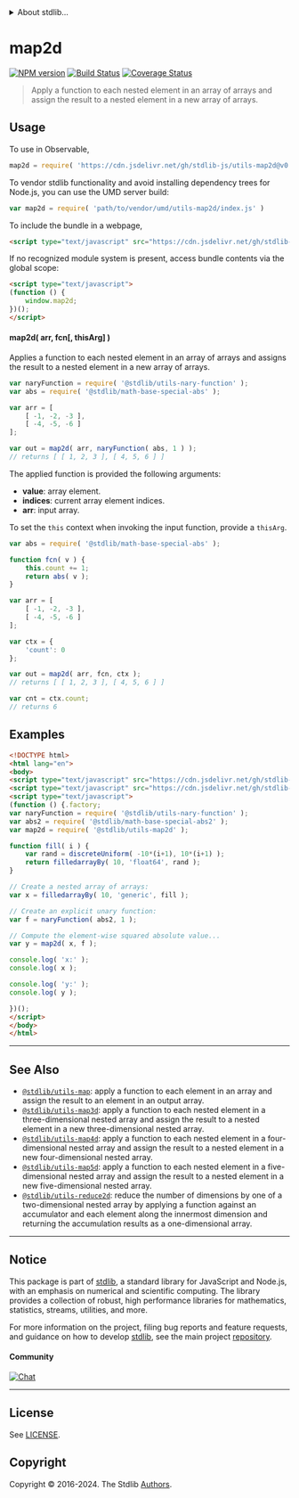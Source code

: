 <!--

@license Apache-2.0

Copyright (c) 2021 The Stdlib Authors.

Licensed under the Apache License, Version 2.0 (the "License");
you may not use this file except in compliance with the License.
You may obtain a copy of the License at

   http://www.apache.org/licenses/LICENSE-2.0

Unless required by applicable law or agreed to in writing, software
distributed under the License is distributed on an "AS IS" BASIS,
WITHOUT WARRANTIES OR CONDITIONS OF ANY KIND, either express or implied.
See the License for the specific language governing permissions and
limitations under the License.

-->


<details>
  <summary>
    About stdlib...
  </summary>
  <p>We believe in a future in which the web is a preferred environment for numerical computation. To help realize this future, we've built stdlib. stdlib is a standard library, with an emphasis on numerical and scientific computation, written in JavaScript (and C) for execution in browsers and in Node.js.</p>
  <p>The library is fully decomposable, being architected in such a way that you can swap out and mix and match APIs and functionality to cater to your exact preferences and use cases.</p>
  <p>When you use stdlib, you can be absolutely certain that you are using the most thorough, rigorous, well-written, studied, documented, tested, measured, and high-quality code out there.</p>
  <p>To join us in bringing numerical computing to the web, get started by checking us out on <a href="https://github.com/stdlib-js/stdlib">GitHub</a>, and please consider <a href="https://opencollective.com/stdlib">financially supporting stdlib</a>. We greatly appreciate your continued support!</p>
</details>

# map2d

[![NPM version][npm-image]][npm-url] [![Build Status][test-image]][test-url] [![Coverage Status][coverage-image]][coverage-url] <!-- [![dependencies][dependencies-image]][dependencies-url] -->

> Apply a function to each nested element in an array of arrays and assign the result to a nested element in a new array of arrays.

<!-- Section to include introductory text. Make sure to keep an empty line after the intro `section` element and another before the `/section` close. -->

<section class="intro">

</section>

<!-- /.intro -->

<!-- Package usage documentation. -->



<section class="usage">

## Usage

To use in Observable,

```javascript
map2d = require( 'https://cdn.jsdelivr.net/gh/stdlib-js/utils-map2d@v0.2.0-umd/browser.js' )
```

To vendor stdlib functionality and avoid installing dependency trees for Node.js, you can use the UMD server build:

```javascript
var map2d = require( 'path/to/vendor/umd/utils-map2d/index.js' )
```

To include the bundle in a webpage,

```html
<script type="text/javascript" src="https://cdn.jsdelivr.net/gh/stdlib-js/utils-map2d@v0.2.0-umd/browser.js"></script>
```

If no recognized module system is present, access bundle contents via the global scope:

```html
<script type="text/javascript">
(function () {
    window.map2d;
})();
</script>
```

#### map2d( arr, fcn\[, thisArg] )

Applies a function to each nested element in an array of arrays and assigns the result to a nested element in a new array of arrays.

```javascript
var naryFunction = require( '@stdlib/utils-nary-function' );
var abs = require( '@stdlib/math-base-special-abs' );

var arr = [
    [ -1, -2, -3 ],
    [ -4, -5, -6 ]
];

var out = map2d( arr, naryFunction( abs, 1 ) );
// returns [ [ 1, 2, 3 ], [ 4, 5, 6 ] ]
```

The applied function is provided the following arguments:

-   **value**: array element.
-   **indices**: current array element indices.
-   **arr**: input array.

To set the `this` context when invoking the input function, provide a `thisArg`.

<!-- eslint-disable no-invalid-this -->

```javascript
var abs = require( '@stdlib/math-base-special-abs' );

function fcn( v ) {
    this.count += 1;
    return abs( v );
}

var arr = [
    [ -1, -2, -3 ],
    [ -4, -5, -6 ]
];

var ctx = {
    'count': 0
};

var out = map2d( arr, fcn, ctx );
// returns [ [ 1, 2, 3 ], [ 4, 5, 6 ] ]

var cnt = ctx.count;
// returns 6
```

</section>

<!-- /.usage -->

<!-- Package usage notes. Make sure to keep an empty line after the `section` element and another before the `/section` close. -->

<section class="notes">

</section>

<!-- /.notes -->

<!-- Package usage examples. -->

<section class="examples">

## Examples

<!-- eslint no-undef: "error" -->

```html
<!DOCTYPE html>
<html lang="en">
<body>
<script type="text/javascript" src="https://cdn.jsdelivr.net/gh/stdlib-js/array-filled-by@umd/browser.js"></script>
<script type="text/javascript" src="https://cdn.jsdelivr.net/gh/stdlib-js/random-base-discrete-uniform@umd/browser.js"></script>
<script type="text/javascript">
(function () {.factory;
var naryFunction = require( '@stdlib/utils-nary-function' );
var abs2 = require( '@stdlib/math-base-special-abs2' );
var map2d = require( '@stdlib/utils-map2d' );

function fill( i ) {
    var rand = discreteUniform( -10*(i+1), 10*(i+1) );
    return filledarrayBy( 10, 'float64', rand );
}

// Create a nested array of arrays:
var x = filledarrayBy( 10, 'generic', fill );

// Create an explicit unary function:
var f = naryFunction( abs2, 1 );

// Compute the element-wise squared absolute value...
var y = map2d( x, f );

console.log( 'x:' );
console.log( x );

console.log( 'y:' );
console.log( y );

})();
</script>
</body>
</html>
```

</section>

<!-- /.examples -->

<!-- Section to include cited references. If references are included, add a horizontal rule *before* the section. Make sure to keep an empty line after the `section` element and another before the `/section` close. -->

<section class="references">

</section>

<!-- /.references -->

<!-- Section for related `stdlib` packages. Do not manually edit this section, as it is automatically populated. -->

<section class="related">

* * *

## See Also

-   <span class="package-name">[`@stdlib/utils-map`][@stdlib/utils/map]</span><span class="delimiter">: </span><span class="description">apply a function to each element in an array and assign the result to an element in an output array.</span>
-   <span class="package-name">[`@stdlib/utils-map3d`][@stdlib/utils/map3d]</span><span class="delimiter">: </span><span class="description">apply a function to each nested element in a three-dimensional nested array and assign the result to a nested element in a new three-dimensional nested array.</span>
-   <span class="package-name">[`@stdlib/utils-map4d`][@stdlib/utils/map4d]</span><span class="delimiter">: </span><span class="description">apply a function to each nested element in a four-dimensional nested array and assign the result to a nested element in a new four-dimensional nested array.</span>
-   <span class="package-name">[`@stdlib/utils-map5d`][@stdlib/utils/map5d]</span><span class="delimiter">: </span><span class="description">apply a function to each nested element in a five-dimensional nested array and assign the result to a nested element in a new five-dimensional nested array.</span>
-   <span class="package-name">[`@stdlib/utils-reduce2d`][@stdlib/utils/reduce2d]</span><span class="delimiter">: </span><span class="description">reduce the number of dimensions by one of a two-dimensional nested array by applying a function against an accumulator and each element along the innermost dimension and returning the accumulation results as a one-dimensional array.</span>

</section>

<!-- /.related -->

<!-- Section for all links. Make sure to keep an empty line after the `section` element and another before the `/section` close. -->


<section class="main-repo" >

* * *

## Notice

This package is part of [stdlib][stdlib], a standard library for JavaScript and Node.js, with an emphasis on numerical and scientific computing. The library provides a collection of robust, high performance libraries for mathematics, statistics, streams, utilities, and more.

For more information on the project, filing bug reports and feature requests, and guidance on how to develop [stdlib][stdlib], see the main project [repository][stdlib].

#### Community

[![Chat][chat-image]][chat-url]

---

## License

See [LICENSE][stdlib-license].


## Copyright

Copyright &copy; 2016-2024. The Stdlib [Authors][stdlib-authors].

</section>

<!-- /.stdlib -->

<!-- Section for all links. Make sure to keep an empty line after the `section` element and another before the `/section` close. -->

<section class="links">

[npm-image]: http://img.shields.io/npm/v/@stdlib/utils-map2d.svg
[npm-url]: https://npmjs.org/package/@stdlib/utils-map2d

[test-image]: https://github.com/stdlib-js/utils-map2d/actions/workflows/test.yml/badge.svg?branch=v0.2.0
[test-url]: https://github.com/stdlib-js/utils-map2d/actions/workflows/test.yml?query=branch:v0.2.0

[coverage-image]: https://img.shields.io/codecov/c/github/stdlib-js/utils-map2d/main.svg
[coverage-url]: https://codecov.io/github/stdlib-js/utils-map2d?branch=main

<!--

[dependencies-image]: https://img.shields.io/david/stdlib-js/utils-map2d.svg
[dependencies-url]: https://david-dm.org/stdlib-js/utils-map2d/main

-->

[chat-image]: https://img.shields.io/gitter/room/stdlib-js/stdlib.svg
[chat-url]: https://app.gitter.im/#/room/#stdlib-js_stdlib:gitter.im

[stdlib]: https://github.com/stdlib-js/stdlib

[stdlib-authors]: https://github.com/stdlib-js/stdlib/graphs/contributors

[umd]: https://github.com/umdjs/umd
[es-module]: https://developer.mozilla.org/en-US/docs/Web/JavaScript/Guide/Modules

[deno-url]: https://github.com/stdlib-js/utils-map2d/tree/deno
[deno-readme]: https://github.com/stdlib-js/utils-map2d/blob/deno/README.md
[umd-url]: https://github.com/stdlib-js/utils-map2d/tree/umd
[umd-readme]: https://github.com/stdlib-js/utils-map2d/blob/umd/README.md
[esm-url]: https://github.com/stdlib-js/utils-map2d/tree/esm
[esm-readme]: https://github.com/stdlib-js/utils-map2d/blob/esm/README.md
[branches-url]: https://github.com/stdlib-js/utils-map2d/blob/main/branches.md

[stdlib-license]: https://raw.githubusercontent.com/stdlib-js/utils-map2d/main/LICENSE

<!-- <related-links> -->

[@stdlib/utils/map]: https://github.com/stdlib-js/utils-map/tree/umd

[@stdlib/utils/map3d]: https://github.com/stdlib-js/utils-map3d/tree/umd

[@stdlib/utils/map4d]: https://github.com/stdlib-js/utils-map4d/tree/umd

[@stdlib/utils/map5d]: https://github.com/stdlib-js/utils-map5d/tree/umd

[@stdlib/utils/reduce2d]: https://github.com/stdlib-js/utils-reduce2d/tree/umd

<!-- </related-links> -->

</section>

<!-- /.links -->
